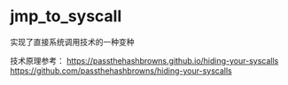 # jmp_to_syscall
实现了直接系统调用技术的一种变种

技术原理参考：
https://passthehashbrowns.github.io/hiding-your-syscalls
https://github.com/passthehashbrowns/hiding-your-syscalls
